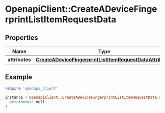 # OpenapiClient::CreateADeviceFingerprintListItemRequestData

## Properties

| Name | Type | Description | Notes |
| ---- | ---- | ----------- | ----- |
| **attributes** | [**CreateADeviceFingerprintListItemRequestDataAttributes**](CreateADeviceFingerprintListItemRequestDataAttributes.md) |  | [optional] |

## Example

```ruby
require 'openapi_client'

instance = OpenapiClient::CreateADeviceFingerprintListItemRequestData.new(
  attributes: null
)
```

